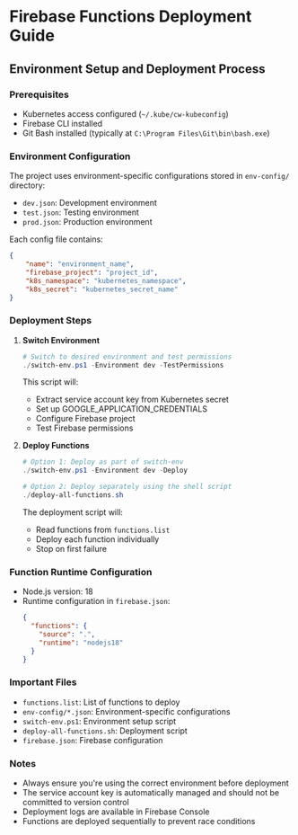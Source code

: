 # Firebase Functions Deployment Guide

## Environment Setup and Deployment Process

### Prerequisites
- Kubernetes access configured (`~/.kube/cw-kubeconfig`)
- Firebase CLI installed
- Git Bash installed (typically at `C:\Program Files\Git\bin\bash.exe`)

### Environment Configuration
The project uses environment-specific configurations stored in `env-config/` directory:
- `dev.json`: Development environment
- `test.json`: Testing environment
- `prod.json`: Production environment

Each config file contains:
```json
{
    "name": "environment_name",
    "firebase_project": "project_id",
    "k8s_namespace": "kubernetes_namespace",
    "k8s_secret": "kubernetes_secret_name"
}
```

### Deployment Steps

1. **Switch Environment**
   ```powershell
   # Switch to desired environment and test permissions
   ./switch-env.ps1 -Environment dev -TestPermissions
   ```
   This script will:
   - Extract service account key from Kubernetes secret
   - Set up GOOGLE_APPLICATION_CREDENTIALS
   - Configure Firebase project
   - Test Firebase permissions

2. **Deploy Functions**
   ```powershell
   # Option 1: Deploy as part of switch-env
   ./switch-env.ps1 -Environment dev -Deploy

   # Option 2: Deploy separately using the shell script
   ./deploy-all-functions.sh
   ```
   The deployment script will:
   - Read functions from `functions.list`
   - Deploy each function individually
   - Stop on first failure

### Function Runtime Configuration
- Node.js version: 18
- Runtime configuration in `firebase.json`:
  ```json
  {
    "functions": {
      "source": ".",
      "runtime": "nodejs18"
    }
  }
  ```

### Important Files
- `functions.list`: List of functions to deploy
- `env-config/*.json`: Environment-specific configurations
- `switch-env.ps1`: Environment setup script
- `deploy-all-functions.sh`: Deployment script
- `firebase.json`: Firebase configuration

### Notes
- Always ensure you're using the correct environment before deployment
- The service account key is automatically managed and should not be committed to version control
- Deployment logs are available in Firebase Console
- Functions are deployed sequentially to prevent race conditions
